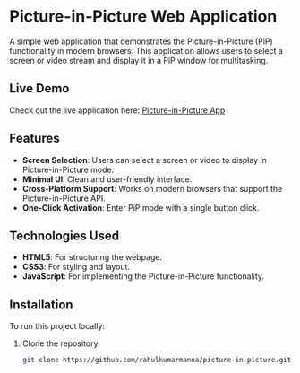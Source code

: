 # Picture-in-Picture Web Application

A simple web application that demonstrates the Picture-in-Picture (PiP) functionality in modern browsers. This application allows users to select a screen or video stream and display it in a PiP window for multitasking.

## Live Demo

Check out the live application here: [Picture-in-Picture App](https://rahulkumarmanna.github.io/picture-in-picture/)

## Features

- **Screen Selection**: Users can select a screen or video to display in Picture-in-Picture mode.
- **Minimal UI**: Clean and user-friendly interface.
- **Cross-Platform Support**: Works on modern browsers that support the Picture-in-Picture API.
- **One-Click Activation**: Enter PiP mode with a single button click.

## Technologies Used

- **HTML5**: For structuring the webpage.
- **CSS3**: For styling and layout.
- **JavaScript**: For implementing the Picture-in-Picture functionality.

## Installation

To run this project locally:

1. Clone the repository:
   ```bash
   git clone https://github.com/rahulkumarmanna/picture-in-picture.git
